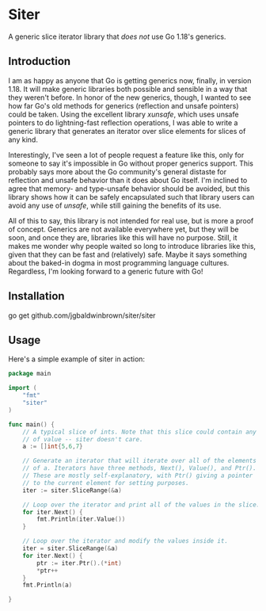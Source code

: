 # Siter

A generic slice iterator library that _does not_ use Go 1.18's generics.

## Introduction

I am as happy as anyone that Go is getting generics now, finally, in version
1.18. It will make generic libraries both possible and sensible in a way that
they weren't before. In honor of the new generics, though, I wanted to see how
far Go's old methods for generics (reflection and unsafe pointers) could be
taken. Using the excellent library _xunsafe_, which uses unsafe pointers to do
lightning-fast reflection operations, I was able to write a generic library
that generates an iterator over slice elements for slices of any kind.

Interestingly, I've seen a lot of people request a feature like this, only for
someone to say it's impossible in Go without proper generics support. This
probably says more about the Go community's general distaste for reflection and
unsafe behavior than it does about Go itself. I'm inclined to agree that
memory- and type-unsafe behavior should be avoided, but this library shows how
it can be safely encapsulated such that library users can avoid any use of
_unsafe_, while still gaining the benefits of its use.

All of this to say, this library is not intended for real use, but is more
a proof of concept. Generics are not available everywhere yet, but they will
be soon, and once they are, libraries like this will have no purpose. Still,
it makes me wonder why people waited so long to introduce libraries like this,
given that they can be fast and (relatively) safe. Maybe it says something about
the baked-in dogma in most programming language cultures. Regardless, I'm looking
forward to a generic future with Go!

## Installation

go get github.com/jgbaldwinbrown/siter/siter

## Usage

Here's a simple example of siter in action:

```go
package main

import (
	"fmt"
	"siter"
)

func main() {
	// A typical slice of ints. Note that this slice could contain any kind
	// of value -- siter doesn't care.
	a := []int{5,6,7}

	// Generate an iterator that will iterate over all of the elements
	// of a. Iterators have three methods, Next(), Value(), and Ptr().
	// These are mostly self-explanatory, with Ptr() giving a pointer
	// to the current element for setting purposes.
	iter := siter.SliceRange(&a)

	// Loop over the iterator and print all of the values in the slice.
	for iter.Next() {
		fmt.Println(iter.Value())
	}

	// Loop over the iterator and modify the values inside it.
	iter = siter.SliceRange(&a)
	for iter.Next() {
		ptr := iter.Ptr().(*int)
		*ptr++
	}
	fmt.Println(a)

}
```
